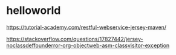 # helloworld

https://tutorial-academy.com/restful-webservice-jersey-maven/

https://stackoverflow.com/questions/17827442/jersey-noclassdeffounderror-org-objectweb-asm-classvisitor-exception


